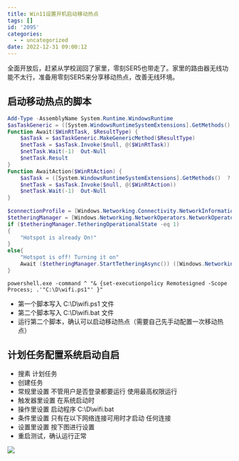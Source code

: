 ```yaml
---
title: Win11设置开机启动移动热点
tags: []
id: '2095'
categories:
  - - uncategorized
date: 2022-12-31 09:00:12
---
```


全面开放后，赶紧从学校润回了家里，零刻SER5也带走了。家里的路由器无线功能不太行，准备用零刻SER5来分享移动热点，改善无线环境。

## 启动移动热点的脚本

```powershell
Add-Type -AssemblyName System.Runtime.WindowsRuntime
$asTaskGeneric = ([System.WindowsRuntimeSystemExtensions].GetMethods()  ? { $_.Name -eq 'AsTask' -and $_.GetParameters().Count -eq 1 -and $_.GetParameters()[0].ParameterType.Name -eq 'IAsyncOperation`1' })[0]
Function Await($WinRtTask, $ResultType) {
    $asTask = $asTaskGeneric.MakeGenericMethod($ResultType)
    $netTask = $asTask.Invoke($null, @($WinRtTask))
    $netTask.Wait(-1)  Out-Null
    $netTask.Result
}
Function AwaitAction($WinRtAction) {
    $asTask = ([System.WindowsRuntimeSystemExtensions].GetMethods()  ? { $_.Name -eq 'AsTask' -and $_.GetParameters().Count -eq 1 -and !$_.IsGenericMethod })[0]
    $netTask = $asTask.Invoke($null, @($WinRtAction))
    $netTask.Wait(-1)  Out-Null
}
 
$connectionProfile = [Windows.Networking.Connectivity.NetworkInformation,Windows.Networking.Connectivity,ContentType=WindowsRuntime]::GetInternetConnectionProfile()
$tetheringManager = [Windows.Networking.NetworkOperators.NetworkOperatorTetheringManager,Windows.Networking.NetworkOperators,ContentType=WindowsRuntime]::CreateFromConnectionProfile($connectionProfile)
if ($tetheringManager.TetheringOperationalState -eq 1) 
{
    "Hotspot is already On!"
}
else{
    "Hotspot is off! Turning it on"
    Await ($tetheringManager.StartTetheringAsync()) ([Windows.Networking.NetworkOperators.NetworkOperatorTetheringOperationResult])
}
```

```CMD
powershell.exe -command ^ "& {set-executionpolicy Remotesigned -Scope Process; .'"C:\D\wifi.ps1"' }"
```

*   第一个脚本写入 C:\\D\\wifi.ps1 文件
*   第二个脚本写入 C:\\D\\wifi.bat 文件
*   运行第二个脚本，确认可以启动移动热点（需要自己先手动配置一次移动热点）

## 计划任务配置系统启动自启

*   搜素 计划任务
*   创建任务
*   常规里设置 不管用户是否登录都要运行 使用最高权限运行
*   触发器里设置 在系统启动时
*   操作里设置 启动程序 C:\\D\\wifi.bat
*   条件里设置 只有在以下网络连接可用时才启动 任何连接
*   设置里设置 按下图进行设置
*   重启测试，确认运行正常

![](https://img.limour.top/archives_2023/2022/12/31/63aff8b266572.webp)